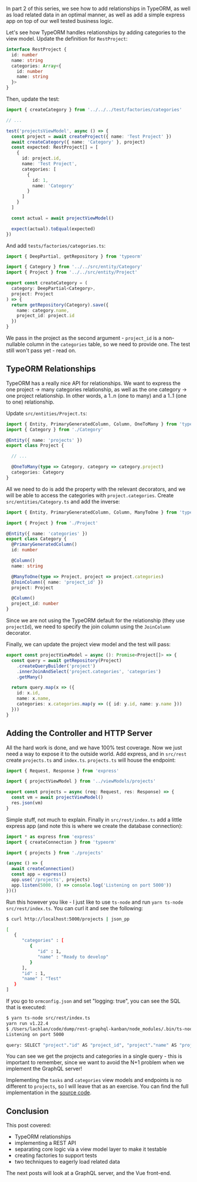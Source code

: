 In part 2 of this series, we see how to add relationships in TypeORM, as well as load related data in an optimal manner, as well as add a simple express app on top of our well tested business logic.

Let's see how TypeORM handles relationships by adding categories to the view model. Update the definition for `RestProject`:

```ts
interface RestProject {
  id: number
  name: string
  categories: Array<{
    id: number
    name: string
  }>
}
```

Then, update the test:

```ts
import { createCategory } from '../../../test/factories/categories'

// ...

test('projectsViewModel', async () => {
  const project = await createProject({ name: 'Test Project' })
  await createCategory({ name: 'Category' }, project)
  const expected: RestProject[] = [
    {
      id: project.id,
      name: 'Test Project',
      categories: [
        {
          id: 1,
          name: 'Category'
        }
      ]
    }
  ]

  const actual = await projectViewModel()

  expect(actual).toEqual(expected)
})
```

And add `tests/factories/categories.ts`:

```ts
import { DeepPartial, getRepository } from 'typeorm'

import { Category } from '../../src/entity/Category'
import { Project } from '../../src/entity/Project'

export const createCategory = (
  category: DeepPartial<Category>,
  project: Project
) => {
  return getRepository(Category).save({
    name: category.name,
    project_id: project.id
  })
}
```

We pass in the project as the second argument - `project_id` is a non-nullable column in the `categories` table, so we need to provide one. The test still won't pass yet - read on.

## TypeORM Relationships

TypeORM has a really nice API for relationships. We want to express the one project -> many categories relationship, as well as the one category -> one project relationship. In other words, a 1..n (one to many) and a 1..1 (one to one) relationship.

Update `src/entities/Project.ts`:

```ts
import { Entity, PrimaryGeneratedColumn, Column, OneToMany } from 'typeorm'
import { Category } from './Category'

@Entity({ name: 'projects' })
export class Project {

  // ...

  @OneToMany(type => Category, category => category.project)
  categories: Category
}
```

All we need to do is add the property with the relevant decorators, and we will be able to access the categories with `project.categories`. Create `src/entities/Category.ts` and add the inverse:

```ts
import { Entity, PrimaryGeneratedColumn, Column, ManyToOne } from 'typeorm'

import { Project } from './Project'

@Entity({ name: 'categories' })
export class Category {
  @PrimaryGeneratedColumn()
  id: number

  @Column()
  name: string

  @ManyToOne(type => Project, project => project.categories)
  @JoinColumn({ name: 'project_id' })
  project: Project

  @Column()
  project_id: number
}
```

Since we are not using the TypeORM default for the relationship (they use `projectId`), we need to specify the join column using the `JoinColumn` decorator.

Finally, we can update the project view model and the test will pass:

```ts
export const projectViewModel = async (): Promise<Project[]> => {
  const query = await getRepository(Project)
    .createQueryBuilder('project')
    .innerJoinAndSelect('project.categories', 'categories')
    .getMany()

  return query.map(x => ({
    id: x.id,
    name: x.name,
    categories: x.categories.map(y => ({ id: y.id, name: y.name }))
  }))
}
```

## Adding the Controller and HTTP Server

All the hard work is done, and we have 100% test coverage. Now we just need a way to expose it to the outside world. Add express, and in `src/rest` create `projects.ts` and `index.ts`. `projects.ts` will house the endpoint:

```ts
import { Request, Response } from 'express'

import { projectViewModel } from '../viewModels/projects'

export const projects = async (req: Request, res: Response) => {
  const vm = await projectViewModel()
  res.json(vm)
}
```

Simple stuff, not much to explain. Finally in `src/rest/index.ts` add a little express app (and note this is where we create the database connection):

```ts
import * as express from 'express'
import { createConnection } from 'typeorm'

import { projects } from './projects'

(async () => {
  await createConnection()
  const app = express()
  app.use('/projects', projects)
  app.listen(5000, () => console.log('Listening on port 5000'))
})()
```

Run this however you like - I just like to use `ts-node` and run `yarn ts-node src/rest/index.ts`. You can curl it and see the following:

```sh
$ curl http://localhost:5000/projects | json_pp

[
   {
      "categories" : [
         {
            "id" : 1,
            "name" : "Ready to develop"
         }
      ],
      "id" : 1,
      "name" : "Test"
   }
]
```

If you go to `ormconfig.json` and set "logging: true", you can see the SQL that is executed:

```sh
$ yarn ts-node src/rest/index.ts
yarn run v1.22.4
$ /Users/lachlan/code/dump/rest-graphql-kanban/node_modules/.bin/ts-node src/rest/index.ts
Listening on port 5000

query: SELECT "project"."id" AS "project_id", "project"."name" AS "project_name", "categories"."id" AS "categories_id", "categories"."name" AS "categories_name", "categories"."projectId" AS "categories_projectId" FROM "projects" "project" INNER JOIN "categories" "categories" ON "categories"."projectId"="project"."id"
```

You can see we get the projects and categories in a single query - this is important to remember, since we want to avoid the N+1 problem when we implement the GraphQL server!

Implementing the `tasks` and `categories` view models and endpoints is no different to `projects`, so I will leave that as an exercise. You can find the full implementation in the [source code](https://github.com/lmiller1990/graphql-rest-vue).

## Conclusion

This post covered:

- TypeORM relationships
- implementing a REST API
- separating core logic via a view model layer to make it testable
- creating factories to support tests
- two techniques to eagerly load related data

The next posts will look at a GraphQL server, and the Vue front-end.
